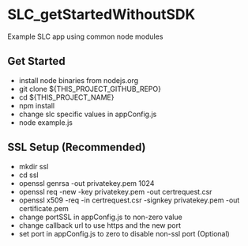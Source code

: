 SLC_getStartedWithoutSDK
============================

Example SLC app using common node modules

Get Started
------------
  * install node binaries from nodejs.org
  * git clone ${THIS_PROJECT_GITHUB_REPO}
  * cd ${THIS_PROJECT_NAME}
  * npm install
  * change slc specific values in appConfig.js
  * node example.js

SSL Setup (Recommended)
------------
  * mkdir ssl
  * cd ssl
  * openssl genrsa -out privatekey.pem 1024
  * openssl req -new -key privatekey.pem -out certrequest.csr
  * openssl x509 -req -in certrequest.csr -signkey privatekey.pem -out certificate.pem
  * change portSSL in appConfig.js to non-zero value
  * change callback url to use https and the new port
  * set port in appConfig.js to zero to disable non-ssl port (Optional)
